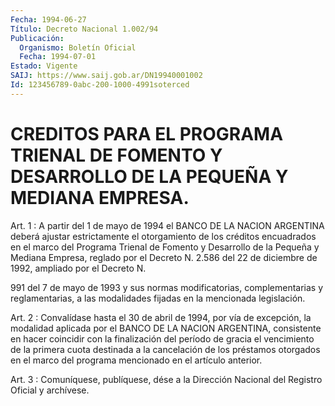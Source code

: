 ```yaml
---
Fecha: 1994-06-27
Título: Decreto Nacional 1.002/94
Publicación:
  Organismo: Boletín Oficial
  Fecha: 1994-07-01
Estado: Vigente
SAIJ: https://www.saij.gob.ar/DN19940001002
Id: 123456789-0abc-200-1000-4991soterced
---
```

# CREDITOS PARA EL PROGRAMA TRIENAL DE FOMENTO Y DESARROLLO DE LA PEQUEÑA Y MEDIANA EMPRESA.

<a id="1"></a>
Art.  1 : A partir del 1 de mayo de 1994 el BANCO DE LA NACION ARGENTINA deberá  ajustar  estrictamente  el  otorgamiento  de  los créditos encuadrados en el marco del Programa Trienal de Fomento  y Desarrollo  de la Pequeña y Mediana Empresa, reglado por el Decreto N. 2.586 del  22  de  diciembre de 1992, ampliado por el Decreto N.

991 del 7 de mayo de 1993 y sus normas modificatorias, complementarias y reglamentarias,  a  las modalidades fijadas en la mencionada legislación.

<a id="2"></a>
Art.  2 : Convalídase hasta el 30 de abril de 1994, por vía de excepción,  la  modalidad  aplicada  por  el  BANCO  DE  LA  NACION ARGENTINA, consistente  en  hacer coincidir con la finalización del período de gracia el vencimiento  de  la  primera cuota destinada a la cancelación de los préstamos otorgados en  el marco del programa mencionado en el artículo anterior.

<a id="3"></a>
Art. 3 : Comuníquese, publíquese, dése a la Dirección Nacional del Registro Oficial y archívese.